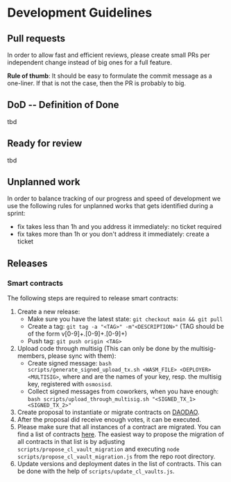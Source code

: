 # Development Guidelines

## Pull requests
In order to allow fast and efficient reviews, please create small PRs per independent change instead of big ones for a full feature. 

**Rule of thumb**: It should be easy to formulate the commit message as a one-liner. If that is not the case, then the PR is probably to big.


## DoD -- Definition of Done

tbd


## Ready for review

tbd

## Unplanned work
In order to balance tracking of our progress and speed of development we use the following rules for unplanned works that gets identified during a sprint:
* fix takes less than 1h and you address it immediately: no ticket required
* fix takes more than 1h or you don't address it immediately: create a ticket

## Releases

### Smart contracts
The following steps are required to release smart contracts:
1. Create a new release:
    * Make sure you have the latest state: `git checkout main && git pull`
    * Create a tag: `git tag -a "<TAG>" -m"<DESCRIPTION>"` (TAG should be of the form v[0-9]+.[0-9]+.[0-9]+)
    * Push tag: `git push origin <TAG>`
2. Upload code through multisig (This can only be done by the multisig-members, please sync with them):
    * Create signed message: `bash scripts/generate_signed_upload_tx.sh <WASM_FILE> <DEPLOYER> <MULTISIG>`, where <DEPLOYER> and <MULTISIG> are the names of your key, resp. the multisig key, registered with `osmosisd`.
    * Collect signed messages from coworkers, when you have enough: `bash scripts/upload_through_multisig.sh "<SIGNED_TX_1> <SIGNED_TX_2>"`
3. Create proposal to instantiate or migrate contracts on [DAODAO](https://daodao.zone/dao/osmo12ry93err6s2ekg02ekslucwx8n3pxm3y7zxz3l6w8zuhex984k5ss4ltl6/proposals).
4. After the proposal did receive enough votes, it can be executed.
5. Please make sure that all instances of a contract are migrated. You can find a list of contracts [here](smart-contracts/contracts.json). The easiest way to propose the migration of all contracts in that list is by adjusting `scripts/propose_cl_vault_migration` and executing `node scripts/propose_cl_vault_migration.js` from the repo root directory. 
6. Update versions and deployment dates in the list of contracts. This can be done with the help of `scripts/update_cl_vaults.js`.